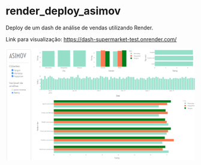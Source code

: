# render_deploy_asimov
Deploy de um dash de análise de vendas utilizando Render.

Link para visualização: https://dash-supermarket-test.onrender.com/

![Ilustrativo](https://github.com/lucaszanov/render_deploy_asimov/blob/main/dash_supermarket_sales_asimov.png)

